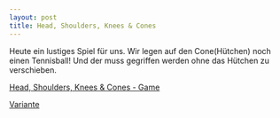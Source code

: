 ```yaml
---
layout: post
title: Head, Shoulders, Knees & Cones
---
```


Heute ein lustiges Spiel für uns. Wir legen auf den Cone(Hütchen) noch einen Tennisball! 
Und der muss gegriffen werden ohne das Hütchen zu verschieben.

[Head, Shoulders, Knees & Cones - Game](https://www.youtube.com/watch?v=xhm-3rIZZiE)

[Variante](https://www.youtube.com/watch?v=HrdCUiUPrAU)

